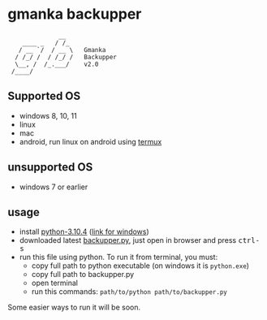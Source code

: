 # gmanka backupper

```text
              __
    ____ _   / /_
   / __ `/  / __ \   Gmanka
  / /_/ /  / /_/ /   Backupper
  \__, /  /_.___/    v2.0
 /____/
```

## Supported OS

- windows 8, 10, 11
- linux
- mac
- android, run linux on android using [termux](https://github.com/termux/termux-app/releases)

## unsupported OS

- windows 7 or earlier

## usage

- install [python-3.10.4](https://www.python.org/downloads/release/python-3104/) ([link for windows](https://www.python.org/ftp/python/3.10.4/python-3.10.4-embed-amd64.zip))
- downloaded latest [backupper.py](latest_release/backupper.py), just open in browser and press <kbd>ctrl-s</kbd>
- run this file using python. To run it from terminal, you must:
  - copy full path to python executable (on windows it is `python.exe`)
  - copy full path to backupper.py
  - open terminal
  - run this commands: ```path/to/python path/to/backupper.py```

Some easier ways to run it will be soon.
